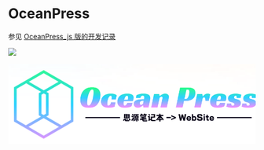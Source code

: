 # OceanPress

参见 [OceanPress_js 版的开发记录 ](https://ld246.com/article/1693989505448)

[![](https://data.jsdelivr.com/v1/package/gh/siyuan-note/oceanpress/badge?style=rounded)](https://www.jsdelivr.com/package/gh/siyuan-note/oceanpress)

![](./apps/frontend/public/ocean_press-log.png)